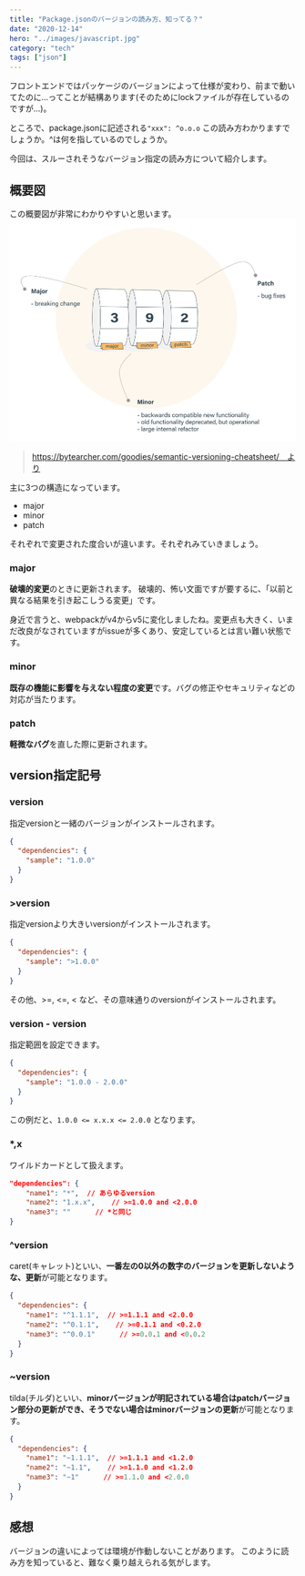```yaml
---
title: "Package.jsonのバージョンの読み方、知ってる？"
date: "2020-12-14"
hero: "../images/javascript.jpg"
category: "tech"
tags: ["json"]
---
```


フロントエンドではパッケージのバージョンによって仕様が変わり、前まで動いてたのに...ってことが結構あります(そのためにlockファイルが存在しているのですが...)。

ところで、package.jsonに記述される`"xxx": ^o.o.o`
この読み方わかりますでしょうか。^は何を指しているのでしょうか。

今回は、スルーされそうなバージョン指定の読み方について紹介します。

## 概要図
この概要図が非常にわかりやすいと思います。
![](version.jpeg)
> https://bytearcher.com/goodies/semantic-versioning-cheatsheet/　より

主に3つの構造になっています。
- major
- minor
- patch

それぞれで変更された度合いが違います。それぞれみていきましょう。

<adsense></adsense>

### major
**破壊的変更**のときに更新されます。
破壊的、怖い文面ですが要するに、「以前と異なる結果を引き起こしうる変更」です。

身近で言うと、webpackがv4からv5に変化しましたね。変更点も大きく、いまだ改良がなされていますがissueが多くあり、安定しているとは言い難い状態です。

### minor
**既存の機能に影響を与えない程度の変更**です。バグの修正やセキュリティなどの対応が当たります。

### patch
**軽微なバグ**を直した際に更新されます。

## version指定記号
### version
指定versionと一緒のバージョンがインストールされます。
```json:title=package.json
{
  "dependencies": {
    "sample": "1.0.0"
  }
}
```
### >version
指定versionより大きいversionがインストールされます。
```json:title=package.json
{
  "dependencies": {
    "sample": ">1.0.0"
  }
}
```
その他、>=, <=, < など、その意味通りのversionがインストールされます。

### version - version
指定範囲を設定できます。
```json:title=package.json
{
  "dependencies": {
    "sample": "1.0.0 - 2.0.0"
  }
}
```
この例だと、`1.0.0 <= x.x.x <= 2.0.0` となります。

### *,x
ワイルドカードとして扱えます。
```json:title=package.json
"dependencies": {
    "name1": "*",  // あらゆるversion
    "name2": "1.x.x",    // >=1.0.0 and <2.0.0
    "name3": ""      // *と同じ
}
```

### ^version
caret(キャレット)といい、**一番左の0以外の数字のバージョンを更新しないような、更新**が可能となります。
```json:title=package.json
{
  "dependencies": {
    "name1": "^1.1.1",  // >=1.1.1 and <2.0.0
    "name2": "^0.1.1",    // >=0.1.1 and <0.2.0
    "name3": "^0.0.1"      // >=0.0.1 and <0.0.2
  }
}
```

### ~version
tilda(チルダ)といい、**minorバージョンが明記されている場合はpatchバージョン部分の更新ができ、そうでない場合はminorバージョンの更新**が可能となります。
```json:title=package.json
{
  "dependencies": {
    "name1": "~1.1.1",  // >=1.1.1 and <1.2.0
    "name2": "~1.1",    // >=1.1.0 and <1.2.0
    "name3": "~1"      // >=1.1.0 and <2.0.0
  }
}
```

## 感想
バージョンの違いによっては環境が作動しないことがあります。
このように読み方を知っていると、難なく乗り越えられる気がします。
